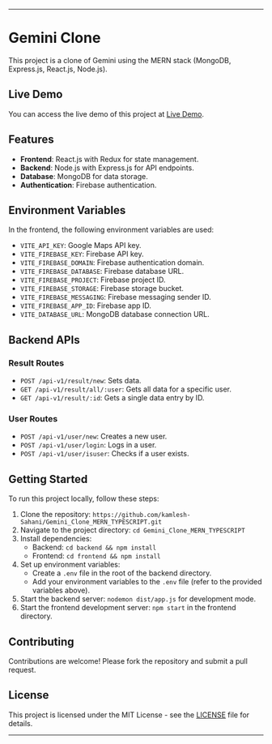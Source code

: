 
---

# Gemini Clone

This project is a clone of Gemini using the MERN stack (MongoDB, Express.js, React.js, Node.js).

## Live Demo

You can access the live demo of this project at [Live Demo](https://your-live-demo-url.com).

## Features

- **Frontend**: React.js with Redux for state management.
- **Backend**: Node.js with Express.js for API endpoints.
- **Database**: MongoDB for data storage.
- **Authentication**: Firebase authentication.

## Environment Variables

In the frontend, the following environment variables are used:

- `VITE_API_KEY`: Google Maps API key.
- `VITE_FIREBASE_KEY`: Firebase API key.
- `VITE_FIREBASE_DOMAIN`: Firebase authentication domain.
- `VITE_FIREBASE_DATABASE`: Firebase database URL.
- `VITE_FIREBASE_PROJECT`: Firebase project ID.
- `VITE_FIREBASE_STORAGE`: Firebase storage bucket.
- `VITE_FIREBASE_MESSAGING`: Firebase messaging sender ID.
- `VITE_FIREBASE_APP_ID`: Firebase app ID.
- `VITE_DATABASE_URL`: MongoDB database connection URL.

## Backend APIs

### Result Routes

- `POST /api-v1/result/new`: Sets data.
- `GET /api-v1/result/all/:user`: Gets all data for a specific user.
- `GET /api-v1/result/:id`: Gets a single data entry by ID.

### User Routes

- `POST /api-v1/user/new`: Creates a new user.
- `POST /api-v1/user/login`: Logs in a user.
- `POST /api-v1/user/isuser`: Checks if a user exists.

## Getting Started

To run this project locally, follow these steps:

1. Clone the repository: `https://github.com/kamlesh-Sahani/Gemini_Clone_MERN_TYPESCRIPT.git`
2. Navigate to the project directory: `cd Gemini_Clone_MERN_TYPESCRIPT`
3. Install dependencies:
   - Backend: `cd backend && npm install`
   - Frontend: `cd frontend && npm install`
4. Set up environment variables:
   - Create a `.env` file in the root of the backend directory.
   - Add your environment variables to the `.env` file (refer to the provided variables above).
5. Start the backend server: `nodemon dist/app.js`  for development mode.
6. Start the frontend development server: `npm start` in the frontend directory.

## Contributing

Contributions are welcome! Please fork the repository and submit a pull request.

## License

This project is licensed under the MIT License - see the [LICENSE](LICENSE) file for details.

---
